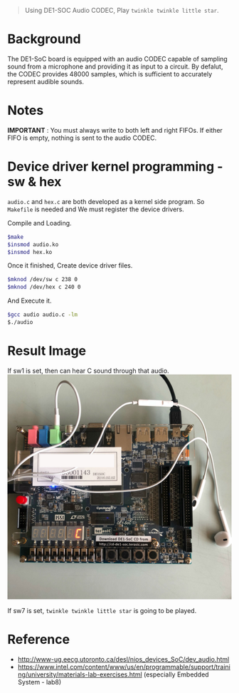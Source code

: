 > Using DE1-SOC Audio CODEC, Play `twinkle twinkle little star`.


# Background
The DE1-SoC board is equipped with an audio CODEC capable of sampling sound from a microphone and providing it as input to a circuit. By defalut, the CODEC provides 48000 samples, which is sufficient to accurately represent audible sounds.


# Notes
<b>IMPORTANT</b> : You must always write to both left and right FIFOs. If either FIFO is empty, nothing is sent to the audio CODEC.


# Device driver kernel programming - sw & hex
`audio.c` and `hex.c` are both developed as a kernel side program. So  `Makefile` is needed and We must register the device drivers.

Compile and Loading.

```bash
$make
$insmod audio.ko
$insmod hex.ko
```

Once it finished, Create device driver files.

```bash
$mknod /dev/sw c 238 0
$mknod /dev/hex c 240 0
```

And Execute it.

```bash
$gcc audio audio.c -lm
$./audio
```

# Result Image
If sw1 is set, then can hear C sound through that audio.
![result_image.jpg](./result_image.jpg)

If sw7 is set, `twinkle twinkle little star` is going to be played.



# Reference
- <http://www-ug.eecg.utoronto.ca/desl/nios_devices_SoC/dev_audio.html>
- <https://www.intel.com/content/www/us/en/programmable/support/training/university/materials-lab-exercises.html> (especially Embedded System - lab8)


